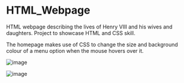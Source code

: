 # HTML_Webpage
HTML webpage describing the lives of Henry VIII and his wives and daughters. Project to showcase HTML and CSS skill.  

The homepage makes use of CSS to change the size and background colour of a menu option when the mouse hovers over it.

![image](https://github.com/EimearKingston/HTML-Webpage/assets/144938447/f8f2f549-9e04-4136-b002-e8141617ebb7)

![image](https://github.com/EimearKingston/HTML-Webpage/assets/144938447/d859390b-f69e-466a-b794-5235c09527c4)

